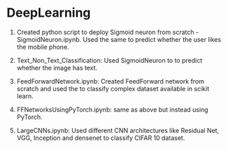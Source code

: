 # DeepLearning

1) Created python script to deploy Sigmoid neuron from scratch - SigmoidNeuron.ipynb. Used the same to predict whether the user likes the mobile phone.

2) Text_Non_Text_Classification: Used SigmoidNeuron to to predict whether the image has text.

3) FeedForwardNetwork.ipynb: Created FeedForward network from scratch and used the to classify complex dataset available in scikit learn.

4) FFNetworksUsingPyTorch.ipynb: same as above but instead using PyTorch.

5) LargeCNNs.ipynb: Used different CNN architectures like Residual Net, VGG, Inception and densenet to classify CIFAR 10 dataset.

